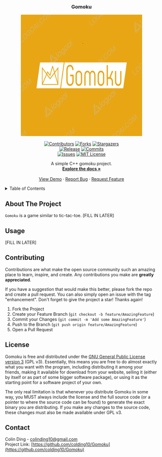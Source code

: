 <div align="center">

<h3 align="center">Gomoku</h3>

<div align="center">
  <a href="https://github.com/colding10/Gomoku">
      <img src="images/Logo.png" alt="Logo" width="400" height="400">
  </a>

  [![Contributors][contributors-shield]][contributors-url]
  [![Forks][forks-shield]][forks-url]
  [![Stargazers][stars-shield]][stars-url]
  <br/>
  [![Release][release-shield]][release-link]
  [![Commits][commits-shield]][commits-link]
  <br/>
  [![Issues][issues-shield]][issues-url]
  [![MIT License][license-shield]][license-url]
</div>

  <p align="center">
    A simple C++ gomoku project.
    <br />
    <a href="https://github.com/colding10/Gomoku"><strong>Explore the docs »</strong></a>
    <br />
    <br />
    <a href="https://github.com/colding10/Gomoku">View Demo</a>
    ·
    <a href="https://github.com/colding10/Gomoku/issues">Report Bug</a>
    ·
    <a href="https://github.com/colding10/Gomoku/issues">Request Feature</a>
  </p>
</div>

<!-- TABLE OF CONTENTS -->

<details>
  <summary>Table of Contents</summary>
  <ol>
    <li>
      <a href="#about-the-project">About The Project</a>
    </li>
    <li><a href="#usage">Usage</a></li>
    <li><a href="#license">License</a></li>
    <li><a href="#contact">Contact</a></li>
  </ol>
</details>

<!-- ABOUT THE PROJECT -->

## About The Project

`Gomoku` is a game similar to tic-tac-toe. [FILL IN LATER]

## Usage

[FILL IN LATER]

<!-- CONTRIBUTING -->

## Contributing

Contributions are what make the open source community such an amazing place to learn, inspire, and create. Any contributions you make are __greatly appreciated__.

If you have a suggestion that would make this better, please fork the repo and create a pull request. You can also simply open an issue with the tag "enhancement".
Don't forget to give the project a star! Thanks again!

1. Fork the Project
2. Create your Feature Branch (`git checkout -b feature/AmazingFeature`)
3. Commit your Changes (`git commit -m 'Add some AmazingFeature'`)
4. Push to the Branch (`git push origin feature/AmazingFeature`)
5. Open a Pull Request

<!-- LICENSE -->

## License

Gomoku is free and distributed under the
[GNU General Public License version 3][license-url] (GPL v3). Essentially,
this means you are free to do almost exactly what you want with the program,
including distributing it among your friends, making it available for download
from your website, selling it (either by itself or as part of some bigger
software package), or using it as the starting point for a software project of
your own.

The only real limitation is that whenever you distribute Gomoku in some way,
you MUST always include the license and the full source code (or a pointer to
where the source code can be found) to generate the exact binary you are
distributing. If you make any changes to the source code, these changes must
also be made available under GPL v3.

## Contact

Colin Ding - colinding10@gmail.com
<br/>
Project Link: [https://github.com/colding10/Gomoku](https://github.com/colding10/Gomoku)

<!-- LINKS -->
[contributors-url]: https://github.com/colding10/Gomoku/graphs/contributors
[forks-url]: https://github.com/colding10/Gomoku/network/members
[stars-url]: https://github.com/colding10/Gomoku/stargazers
[issues-url]: https://github.com/colding10/Gomoku/issues
[license-url]: https://github.com/colding10/Gomoku/blob/master/LICENSE

[contributors-shield]: https://img.shields.io/github/contributors/colding10/Gomoku.svg?style=for-the-badge&color=success
[forks-shield]: https://img.shields.io/github/forks/colding10/Gomoku.svg?style=for-the-badge&color=success
[stars-shield]: https://img.shields.io/github/stars/colding10/Gomoku.svg?style=for-the-badge&color=success
[issues-shield]: https://img.shields.io/github/issues/colding10/Gomoku.svg?style=for-the-badge&color=success
[license-shield]: https://img.shields.io/github/license/colding10/Gomoku.svg?style=for-the-badge&color=success
[release-shield]:      https://img.shields.io/github/v/release/colding10/Gomoku?style=for-the-badge&label=official%20release
[commits-shield]:      https://img.shields.io/github/commits-since/colding10/Gomoku/latest?style=for-the-badge

[release-link]:       https://github.com/colding10/Gomoku/releases/latest
[commits-link]:       https://github.com/colding10/Gomoku/commits/master

